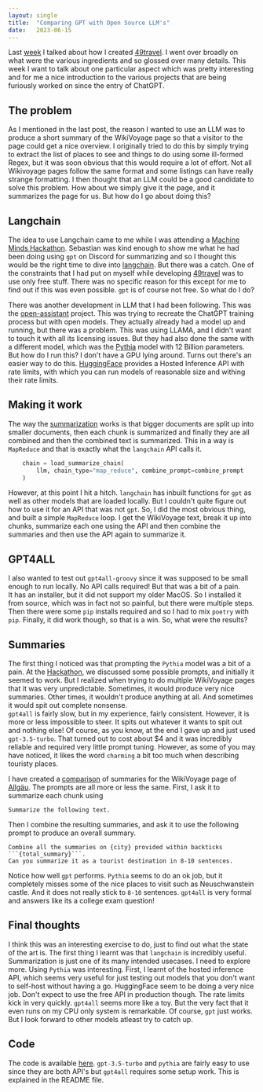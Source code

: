 ```yaml
---
layout: single
title:  "Comparing GPT with Open Source LLM's"
date:   2023-06-15
---
```


Last [week](../blog_49travel/) I talked about how I created [49travel](https://49travel.vercel.app/). 
I went over broadly on what were the various ingredients and so glossed over many details.
This week I want to talk about one particular aspect which was pretty interesting
and for me a nice introduction to the various projects that are being furiously worked on
since the entry of ChatGPT. 

## The problem

As I mentioned in the last post, the reason I wanted to use an LLM was to produce a short summary of the WikiVoyage
page so that a visitor to the page could get a nice overview. 
I originally tried to do this by simply trying to extract the list of places to see and things to do using
some ill-formed Regex, but it was soon obvious that this would require a lot of effort.
Not all Wikivoyage pages follow the same format and some listings can have really strange formatting. 
I then thought that an LLM could be a good candidate to solve this problem. 
How about we simply give it the page, and it summarizes the page for us. 
But how do I go about doing this? 


## Langchain 

The idea to use Langchain came to me while I was attending a [Machine Minds Hackathon](https://www.meetup.com/machine-minds-hamburg/events/293740181/). 
Sebastian was kind enough to show me what he had been doing using `gpt` on Discord for summarizing and so I thought this would be the right time
to dive into [langchain](https://github.com/hwchase17/langchain). 
But there was a catch. One of the constraints that I had put on myself while developing [49travel](https://49travel.vercel.app/) was to use 
only free stuff. There was no specific reason for this except for me to find out if this was even possible. 
`gpt` is of course not free. So what do I do?

There was another development in LLM that I had been following. 
This was the [open-assistant](https://open-assistant.io/) project. This was trying to recreate the ChatGPT training process but with open models. 
They actually already had a model up and running, but there was a problem. This was using LLAMA, and I didn't want to touch
it with all its licensing issues. But they had also done the same with a different model, which was the [Pythia](https://github.com/EleutherAI/pythia) model
with 12 Billion parameters. 
But how do I run this? I don't have a GPU lying around. Turns out there's an easier way to do this. 
[HuggingFace](https://huggingface.co/OpenAssistant/oasst-sft-4-pythia-12b-epoch-3.5) provides a Hosted Inference API with rate limits, 
with which you can run models of reasonable size and withing their rate limits. 


## Making it work 

The way the [summarization](https://python.langchain.com/en/latest/modules/chains/index_examples/summarize.html) works is that bigger documents
are split up into smaller documents, then each chunk is summarized and finally they are all combined and then the combined text is summarized. 
This in a way is `MapReduce` and that is exactly what the `langchain` API calls it.  

```python
    chain = load_summarize_chain(
        llm, chain_type="map_reduce", combine_prompt=combine_prompt
    )
```

However, at this point I hit a hitch. `langchain` has inbuilt functions for `gpt` as well as other models that are loaded locally. 
But I couldn't quite figure out how to use it for an API that was not `gpt`. 
So, I did the most obvious thing, and built a simple `MapReduce` loop. 
I get the WikiVoyage text, break it up into chunks, summarize each one using the API and then combine the summaries and then use
the API again to summarize it. 

## GPT4ALL

I also wanted to test out `gpt4all-groovy` since it was supposed to be small enough to run locally. No API calls required!
But that was a bit of a pain.  
It has an installer, but it did not support my older MacOS. So I installed it from source, which was in fact not so painful, 
but there were multiple steps. Then there were some `pip` installs required and so I had to mix `poetry` with `pip`. 
Finally, it did work though, so that is a win.
So, what were the results? 


## Summaries

The first thing I noticed was that prompting the `Pythia` model was a bit of a pain. At the [Hackathon](https://www.meetup.com/machine-minds-hamburg/events/293740181/),
we discussed some possible prompts, and initially it seemed to work. 
But I realized when trying to do multiple WikiVoyage pages that it was very unpredictable. 
Sometimes, it would produce very nice summaries. Other times, it wouldn't produce anything at all.
And sometimes it would spit out complete nonsense.  
`gpt4all` is fairly slow, but in my experience, fairly consistent. However, it is more or less impossible to steer. 
It spits out whatever it wants to spit out and nothing else!
Of course, as you know, at the end I gave up and just used `gpt-3.5-turbo`. That turned out to cost about $4
and it was incredibly reliable and required very little prompt tuning. 
However, as some of you may have noticed, it likes the word `charming` a bit too much when describing touristy places. 

I have created a [comparison](https://github.com/vikramsg/blog_code/blob/main/langchain_summarizer/summaries.md) 
of summaries for the WikiVoyage page of [Allgäu](https://en.wikivoyage.org/wiki/Allg%C3%A4u). 
The prompts are all more or less the same. First, I ask it to summarize each chunk using

```
Summarize the following text.
```

Then I combine the resulting summaries, and ask it to use the following prompt to produce an overall summary. 

```
Combine all the summaries on {city} provided within backticks ```{total_summary}```.
Can you summarize it as a tourist destination in 8-10 sentences.
```

Notice how well `gpt` performs. `Pythia` seems to do an ok job, but it completely misses some of the nice places to visit such as Neuschwanstein castle. 
And it does not really stick to `8-10` sentences. `gpt4all` is very formal and answers like its a college exam question! 


## Final thoughts

I think this was an interesting exercise to do, just to find out what the state of the art is. 
The first thing I learnt was that `langchain` is incredibly useful. Summarization is just one
of its many intended usecases. I need to explore more. 
Using `Pythia` was interesting. First, I learnt of the hosted inference API, which seems very useful
for just testing out models that you don't want to self-host without having a go. 
HuggingFace seem to be doing a very nice job. 
Don't expect to use the free API in production though. The rate limits kick in very quickly. 
`gpt4all` seems more like a toy. But the very fact that it even runs on my CPU only system is remarkable. 
Of course, `gpt` just works. But I look forward to other models atleast try to catch up. 


## Code

The code is available [here](https://github.com/vikramsg/blog_code/blob/main/langchain_summarizer/src/summarize.py). 
`gpt-3.5-turbo` and `pythia` are fairly easy to use since they are both API's but `gpt4all` requires some setup work. 
This is explained in the README file.


